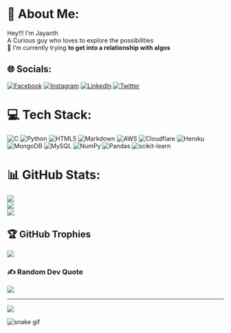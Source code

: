 # 💫 About Me:
Hey!!! I'm Jayanth<br>A Curious guy who loves to explore the possibilities<br>🌱 I’m currently trying **to get into a relationship with algos**


## 🌐 Socials:
[![Facebook](https://img.shields.io/badge/Facebook-%231877F2.svg?logo=Facebook&logoColor=white)](https://facebook.com/jayanthmankavil) [![Instagram](https://img.shields.io/badge/Instagram-%23E4405F.svg?logo=Instagram&logoColor=white)](https://instagram.com/jayanthmankavil) [![LinkedIn](https://img.shields.io/badge/LinkedIn-%230077B5.svg?logo=linkedin&logoColor=white)](https://linkedin.com/in/jayanthmankavil) [![Twitter](https://img.shields.io/badge/Twitter-%231DA1F2.svg?logo=Twitter&logoColor=white)](https://twitter.com/jayanthmankavil) 

# 💻 Tech Stack:
![C](https://img.shields.io/badge/c-%2300599C.svg?style=for-the-badge&logo=c&logoColor=white) ![Python](https://img.shields.io/badge/python-3670A0?style=for-the-badge&logo=python&logoColor=ffdd54) ![HTML5](https://img.shields.io/badge/html5-%23E34F26.svg?style=for-the-badge&logo=html5&logoColor=white) ![Markdown](https://img.shields.io/badge/markdown-%23000000.svg?style=for-the-badge&logo=markdown&logoColor=white) ![AWS](https://img.shields.io/badge/AWS-%23FF9900.svg?style=for-the-badge&logo=amazon-aws&logoColor=white) ![Cloudflare](https://img.shields.io/badge/Cloudflare-F38020?style=for-the-badge&logo=Cloudflare&logoColor=white) ![Heroku](https://img.shields.io/badge/heroku-%23430098.svg?style=for-the-badge&logo=heroku&logoColor=white) ![MongoDB](https://img.shields.io/badge/MongoDB-%234ea94b.svg?style=for-the-badge&logo=mongodb&logoColor=white) ![MySQL](https://img.shields.io/badge/mysql-%2300f.svg?style=for-the-badge&logo=mysql&logoColor=white) ![NumPy](https://img.shields.io/badge/numpy-%23013243.svg?style=for-the-badge&logo=numpy&logoColor=white) ![Pandas](https://img.shields.io/badge/pandas-%23150458.svg?style=for-the-badge&logo=pandas&logoColor=white) ![scikit-learn](https://img.shields.io/badge/scikit--learn-%23F7931E.svg?style=for-the-badge&logo=scikit-learn&logoColor=white)
# 📊 GitHub Stats:
![](https://github-readme-stats.vercel.app/api?username=jayanthmankavil&theme=dark&hide_border=false&include_all_commits=false&count_private=false)<br/>
![](https://github-readme-streak-stats.herokuapp.com/?user=jayanthmankavil&theme=dark&hide_border=false)<br/>
![](https://github-readme-stats.vercel.app/api/top-langs/?username=jayanthmankavil&theme=dark&hide_border=false&include_all_commits=false&count_private=false&layout=compact)

## 🏆 GitHub Trophies
![](https://github-profile-trophy.vercel.app/?username=jayanthmankavil&theme=matrix&no-frame=false&no-bg=true&margin-w=4)

### ✍️ Random Dev Quote
![](https://quotes-github-readme.vercel.app/api?type=horizontal&theme=tokyonight)

---
[![](https://visitcount.itsvg.in/api?id=jayanthmankavil&icon=8&color=4)](https://visitcount.itsvg.in)

![snake gif](https://github.com/YOUR_USERNAME/YOUR_USERNAME/blob/output/github-contribution-grid-snake.gif)
<!-- Proudly created with GPRM ( https://gprm.itsvg.in ) -->
